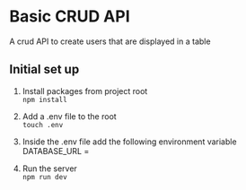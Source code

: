 # Basic CRUD API

A crud API to create users that are displayed in a table

## Initial set up

1. Install packages from project root  
   `npm install`

2. Add a .env file to the root  
   `touch .env`

3. Inside the .env file add the following environment variable  
   DATABASE_URL = <Your mongoDB url string>

4. Run the server  
   `npm run dev`

